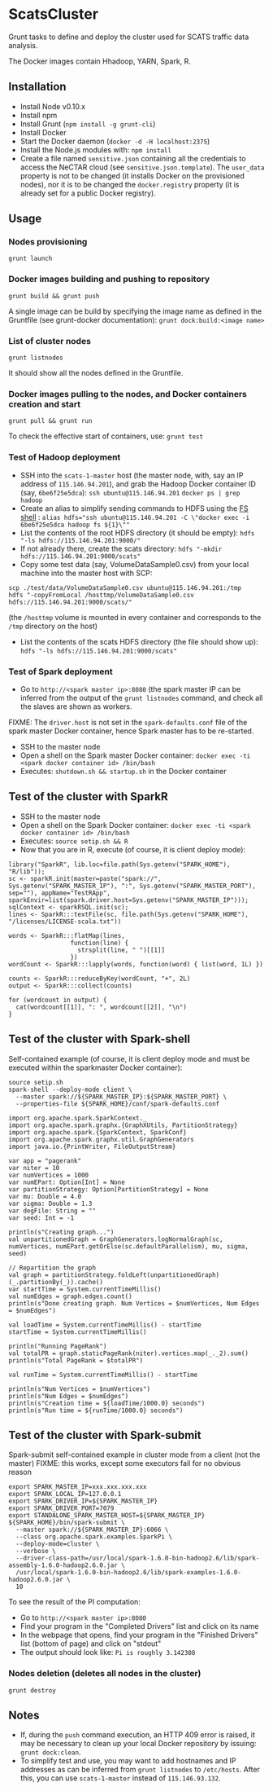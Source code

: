 # ScatsCluster

Grunt tasks to define and deploy the cluster used for SCATS traffic data analysis.

The Docker images contain Hhadoop, YARN, Spark, R.


## Installation

* Install Node v0.10.x
* Install npm
* Install Grunt (`npm install -g grunt-cli`)
* Install Docker
* Start the Docker daemon (`docker -d -H localhost:2375`)
* Install the Node.js modules with: `npm install` 
* Create a file named `sensitive.json` containing all the credentials to access the NeCTAR cloud (see `sensitive.json.template`). The `user_data` property is not to be changed (it installs Docker on the provisioned nodes), nor it is to be changed the `docker.registry` property (it is already set for a public Docker registry).


## Usage


### Nodes provisioning

`grunt launch`


### Docker images building and pushing to repository

`grunt build && grunt push`

A single image can be build by specifying the image name as defined in the Gruntfile (see grunt-docker documentation):
`grunt dock:build:<image name>`


### List of cluster nodes

`grunt listnodes`

It should show all the nodes defined in the Gruntfile.


### Docker images pulling to the nodes, and Docker containers creation and start

`grunt pull && grunt run`

To check the effective start of containers, use:
`grunt test`


### Test of Hadoop deployment

* SSH into the `scats-1-master` host (the master node, with, say an IP address of `115.146.94.201`), and grab the Hadoop Docker container ID (say, `6be6f25e5dca`):
`ssh ubuntu@115.146.94.201`
`docker ps | grep hadoop`
* Create an alias to simplify sending commands to HDFS using the [FS shell](http://hadoop.apache.org/docs/current/hadoop-project-dist/hadoop-common/FileSystemShell.html) : 
`alias hdfs="ssh ubuntu@115.146.94.201 -C \"docker exec -i 6be6f25e5dca hadoop fs ${1}\""`
* List the contents of the root HDFS directory (it should be empty):
`hdfs "-ls hdfs://115.146.94.201:9000/"`
* If not already there, create the scats directory:
`hdfs "-mkdir hdfs://115.146.94.201:9000/scats"`
* Copy some test data (say, VolumeDataSample0.csv) from your local machine into the master host with SCP:
```
scp ./test/data/VolumeDataSample0.csv ubuntu@115.146.94.201:/tmp
hdfs "-copyFromLocal /hosttmp/VolumeDataSample0.csv hdfs://115.146.94.201:9000/scats/"
```
(the `/hosttmp` volume is mounted in every container and corresponds to the `/tmp` directory on the host)
* List the contents of the scats HDFS directory (the file should show up):
`hdfs "-ls hdfs://115.146.94.201:9000/scats"`


### Test of Spark deployment

* Go to `http://<spark master ip>:8080` (the spark master IP can be inferred from the output of the `grunt listnodes` command, and check all the slaves are shown as workers. 

FIXME: The `driver.host` is not set in the `spark-defaults.conf` file of the spark master Docker container, hence Spark master has to be re-started.
* SSH to the master node
* Open a shell on the Spark master Docker container:
`docker exec -ti <spark docker container id> /bin/bash`
* Executes: `shutdown.sh && startup.sh` in the Docker container


## Test of the cluster with SparkR

* SSH to the master node
* Open a shell on the Spark Docker container:
`docker exec -ti <spark docker container id> /bin/bash`
* Executes: `source setip.sh && R`
* Now that you are in R, execute (of course, it is client deploy mode):
```
library("SparkR", lib.loc=file.path(Sys.getenv("SPARK_HOME"), "R/lib")); 
sc <- sparkR.init(master=paste("spark://", Sys.getenv("SPARK_MASTER_IP"), ":", Sys.getenv("SPARK_MASTER_PORT"), sep=""), appName="TestRApp",
sparkEnvir=list(spark.driver.host=Sys.getenv("SPARK_MASTER_IP")));
sqlContext <- sparkRSQL.init(sc);
lines <- SparkR:::textFile(sc, file.path(Sys.getenv("SPARK_HOME"), "/licenses/LICENSE-scala.txt"))

words <- SparkR:::flatMap(lines,
                 function(line) {
                   strsplit(line, " ")[[1]]
                 })
wordCount <- SparkR:::lapply(words, function(word) { list(word, 1L) })

counts <- SparkR:::reduceByKey(wordCount, "+", 2L)
output <- SparkR:::collect(counts)

for (wordcount in output) {
  cat(wordcount[[1]], ": ", wordcount[[2]], "\n")
}
```

## Test of the cluster with Spark-shell

Self-contained example (of course, it is client deploy mode and must be executed within the sparkmaster Docker container):

```
source setip.sh
spark-shell --deploy-mode client \
  --master spark://${SPARK_MASTER_IP}:${SPARK_MASTER_PORT} \
  --properties-file ${SPARK_HOME}/conf/spark-defaults.conf 
```

```
import org.apache.spark.SparkContext._
import org.apache.spark.graphx.{GraphXUtils, PartitionStrategy}
import org.apache.spark.{SparkContext, SparkConf}
import org.apache.spark.graphx.util.GraphGenerators
import java.io.{PrintWriter, FileOutputStream}

var app = "pagerank"
var niter = 10
var numVertices = 1000
var numEPart: Option[Int] = None
var partitionStrategy: Option[PartitionStrategy] = None
var mu: Double = 4.0
var sigma: Double = 1.3
var degFile: String = ""
var seed: Int = -1

println(s"Creating graph...")
val unpartitionedGraph = GraphGenerators.logNormalGraph(sc, numVertices, numEPart.getOrElse(sc.defaultParallelism), mu, sigma, seed)

// Repartition the graph
val graph = partitionStrategy.foldLeft(unpartitionedGraph)(_.partitionBy(_)).cache()
var startTime = System.currentTimeMillis()
val numEdges = graph.edges.count()
println(s"Done creating graph. Num Vertices = $numVertices, Num Edges = $numEdges")

val loadTime = System.currentTimeMillis() - startTime
startTime = System.currentTimeMillis()

println("Running PageRank")
val totalPR = graph.staticPageRank(niter).vertices.map(_._2).sum()
println(s"Total PageRank = $totalPR")

val runTime = System.currentTimeMillis() - startTime

println(s"Num Vertices = $numVertices")
println(s"Num Edges = $numEdges")
println(s"Creation time = ${loadTime/1000.0} seconds")
println(s"Run time = ${runTime/1000.0} seconds")
```

## Test of the cluster with Spark-submit

Spark-submit self-contained example in cluster mode from a client (not the master)
FIXME: this works, except some executors fail for no obvious reason

```
export SPARK_MASTER_IP=xxx.xxx.xxx.xxx
export SPARK_LOCAL_IP=127.0.0.1
export SPARK_DRIVER_IP=${SPARK_MASTER_IP}
export SPARK_DRIVER_PORT=7079
export STANDALONE_SPARK_MASTER_HOST=${SPARK_MASTER_IP}
${SPARK_HOME}/bin/spark-submit \
  --master spark://${SPARK_MASTER_IP}:6066 \
  --class org.apache.spark.examples.SparkPi \
  --deploy-mode=cluster \
  --verbose \
  --driver-class-path=/usr/local/spark-1.6.0-bin-hadoop2.6/lib/spark-assembly-1.6.0-hadoop2.6.0.jar \
  /usr/local/spark-1.6.0-bin-hadoop2.6/lib/spark-examples-1.6.0-hadoop2.6.0.jar \
  10
```

To see the result of the PI computation:
* Go to `http://<spark master ip>:8080`
* Find your program in the "Completed Drivers" list and click on its name
* In the webpage that opens, find your program in the "Finished Drivers" list (bottom of page) and click on "stdout"
* The output should look like: `Pi is roughly 3.142308` 


### Nodes deletion (deletes all nodes in the cluster)

`grunt destroy`



## Notes

* If, during the `push` command execution, an HTTP 409 error is raised,
it may be necessary to clean up your local Docker repository by issuing: `grunt dock:clean`.
* To simplify test and use, you may want to add hostnames and IP addresses as can be inferred from `grunt listnodes` to `/etc/hosts`. After this, you can  use `scats-1-master` instead of `115.146.93.132`.

